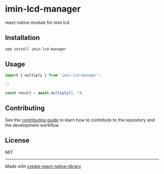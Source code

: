 # imin-lcd-manager

react-native module for imin lcd

## Installation

```sh
npm install imin-lcd-manager
```

## Usage

```js
import { multiply } from 'imin-lcd-manager';

// ...

const result = await multiply(3, 7);
```

## Contributing

See the [contributing guide](CONTRIBUTING.md) to learn how to contribute to the repository and the development workflow.

## License

MIT

---

Made with [create-react-native-library](https://github.com/callstack/react-native-builder-bob)
